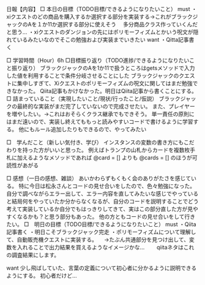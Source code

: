 日報【内容】
□ 本日の目標（TODO目標/できるようになりたいこと）
must
・xiクエストのどの商品を購入するか選択する部分を実装する→これがブラックジャックのAを１か11か選択する部分に使えそう
　多分商品クラス作っていくんだと思う…
・xiクエストのダンジョンの先にはポリモーフィズムとかいう呪文が隠れているみたいなのでそこの勉強および実装までいきたい
want
・Qitta記事書く


□ 学習時間（Hour）6h
□目標振り返り（TODO進捗/できるようになりたいこと振り返り）
ブラックジャックのAを1か11で扱うところはgetsメソッドで入力した値を利用することで条件分岐させることにした
ブラックジャックのクエストに集中しすぎて、Xiクエストのポリモーフィズムの呪文に関してはまだ勉強できなかった。
Qiita記事もかけなかった。明日はQiita記事から書くことにする。
□ 詰まっていること（実現したいこと/現状/行ったこと/仮説）
ブラックジャックの最終的な実装がまだ完了していないので完成させたい。
また、プレイヤーを増やしたい。→これはおそらくクラス継承でもできそう。
単一責任の原則にはまだ遠いので、実装し終えてももっと読みやすいコードで書けるように学習する。
他にもルール追加したりもできるので、やってみたい

□　学んだこと（新しい気付き、学び）
インスタンスの変数の書き方にもこだわりを持った方がいいと思った。
例えばトランプの山札からカードを複数枚手札に加えるようなメソッドであれば
@card = []
よりも
@cards = []
のほうが可読性があがる

□ 感想（一日の感想、雑談）
あいかわらずもくもく会のありがたさを感じている。
特に今日は松永さんとコードの見せ合いをしたので、色々勉強になった。
自分で調べながらエラー出して、エラー内容を直してみたいな感じでやっていると結局何をやっていたか分からなくなるが、自分のコードを説明することでどう考えて実装しているか自分でもはっきりしてきて、実はこの部分直した方が見やすくなるかも？と思う部分もあった。
他の方ともコードの見せ合いをして行きたい。
□　明日の目標（TODO目標/できるようになりたいこと）
must
・Qiita記事書く
・明日こそブラックジャック完走
・ポリモーフィズムについて理解して、自動販売機クエストに実装する。
　→たぶん共通部分を見つけ出して、変数を入れることで出力結果を買えるようなイメージかな…
　　qiitaネタはこれの調査結果にします。

want
少し飛ばしていた、言葉の定義について初心者に分かるように説明できるようにする。
初心者だけど…
